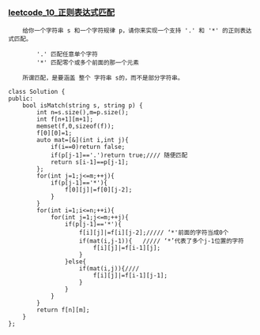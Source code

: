 

### [leetcode_10_正则表达式匹配](https://leetcode-cn.com/problems/regular-expression-matching/)<br>
        
        给你一个字符串 s 和一个字符规律 p，请你来实现一个支持 '.' 和 '*' 的正则表达式匹配。
        
            '.' 匹配任意单个字符
            '*' 匹配零个或多个前面的那一个元素
        
        所谓匹配，是要涵盖 整个 字符串 s的，而不是部分字符串。

```cgo
class Solution {
public:
    bool isMatch(string s, string p) {
        int n=s.size(),m=p.size();
        int f[n+1][m+1];
        memset(f,0,sizeof(f));
        f[0][0]=1;
        auto mat=[&](int i,int j){
            if(i==0)return false;
            if(p[j-1]=='.')return true;//// 随便匹配
            return s[i-1]==p[j-1];
        };
        for(int j=1;j<=m;++j){
            if(p[j-1]=='*'){
                f[0][j]|=f[0][j-2];
            }
        }
        for(int i=1;i<=n;++i){
            for(int j=1;j<=m;++j){
                if(p[j-1]=='*'){
                    f[i][j]|=f[i][j-2];///// ‘*'前面的字符当成0个
                    if(mat(i,j-1)){   ///// ‘*’代表了多个j-1位置的字符
                        f[i][j]|=f[i-1][j];
                    }
                }else{
                    if(mat(i,j)){//// 
                        f[i][j]|=f[i-1][j-1];
                    }
                }
            }
        }
        return f[n][m];
    }
};

```